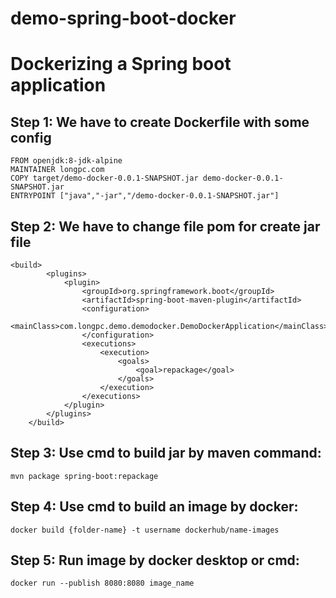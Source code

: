 # demo-spring-boot-docker
# Dockerizing a Spring boot application
## Step 1: We have to create Dockerfile with some config
```
FROM openjdk:8-jdk-alpine
MAINTAINER longpc.com
COPY target/demo-docker-0.0.1-SNAPSHOT.jar demo-docker-0.0.1-SNAPSHOT.jar
ENTRYPOINT ["java","-jar","/demo-docker-0.0.1-SNAPSHOT.jar"]
```
## Step 2: We have to change file pom for create jar file
```
<build>
        <plugins>
            <plugin>
                <groupId>org.springframework.boot</groupId>
                <artifactId>spring-boot-maven-plugin</artifactId>
                <configuration>
                    <mainClass>com.longpc.demo.demodocker.DemoDockerApplication</mainClass>
                </configuration>
                <executions>
                    <execution>
                        <goals>
                            <goal>repackage</goal>
                        </goals>
                    </execution>
                </executions>
            </plugin>
        </plugins>
    </build>
```
## Step 3: Use cmd to build jar by maven command:
```
mvn package spring-boot:repackage
```
## Step 4: Use cmd to build an image by docker:
```
docker build {folder-name} -t username dockerhub/name-images
```
## Step 5: Run image by docker desktop or cmd:
```
docker run --publish 8080:8080 image_name
```

